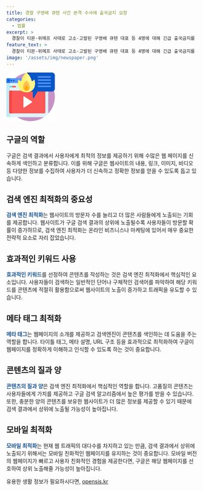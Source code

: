 ```yaml
---
title: 경찰 구영배 큐텐 사건 본격 수사에 출국금지 요청
categories:
  - 법률
excerpt: >
  경찰이 티몬·위메프 사태로 고소·고발된 구영배 큐텐 대표 등 4명에 대해 긴급 출국금지를 요청했다. 티몬·위메프의 정산과 환불 지연 사태로 피해를 본 소비자들의 고소·고발장을 접수한 경찰은 신속히 수사에 착수했다. 특정경제범죄 가중처벌법상 사기·횡령·배임 혐의로 5명에 대한 고소·고발장을 제출한 것으로 알려졌다. 경찰은 수사에 대한 관련자들의 순차적 조사를 예정했다.
feature_text: >
  경찰이 티몬·위메프 사태로 고소·고발된 구영배 큐텐 대표 등 4명에 대해 긴급 출국금지를 요청했다. 티몬·위메프의 정산과 환불 지연 사태로 피해를 본 소비자들의 고소·고발장을 접수한 경찰은 신속히 수사에 착수했다. 특정경제범죄 가중처벌법상 사기·횡령·배임 혐의로 5명에 대한 고소·고발장을 제출한 것으로 알려졌다. 경찰은 수사에 대한 관련자들의 순차적 조사를 예정했다.
image: '/assets/img/newspaper.png'
---
```


<p><img src="/assets/img/news.png" alt="rentncar 속보" /></p>

<h2 data-ke-size="size26">구글의 역할</h2>

<p data-ke-size="size16">구글은 검색 결과에서 사용자에게 최적의 정보를 제공하기 위해 수많은 웹 페이지를 신속하게 색인하고 분류합니다. 이를 위해 구글은 웹사이트의 내용, 링크, 이미지, 비디오 등 다양한 정보를 수집하여 사용자가 더 신속하고 정확한 정보를 얻을 수 있도록 돕고 있습니다.</p>

<h2 data-ke-size="size26">검색 엔진 최적화의 중요성</h2>

<p data-ke-size="size16">
<b><span style="color: #1a5490;">검색 엔진 최적화</span></b>는 웹사이트의 방문자 수를 늘리고 더 많은 사람들에게 노출되는 기회를 제공합니다. 웹사이트가 구글 검색 결과의 상위에 노출될수록 사용자들이 방문할 확률이 증가하므로, 검색 엔진 최적화는 온라인 비즈니스나 마케팅에 있어서 매우 중요한 전략적 요소로 자리 잡았습니다.
</p>

<h2 data-ke-size="size26">효과적인 키워드 사용</h2>

<p data-ke-size="size16">
<b><span style="color: #1a5490;">효과적인 키워드</span></b>를 선정하여 콘텐츠를 작성하는 것은 검색 엔진 최적화에서 핵심적인 요소입니다. 사용자들이 검색하는 일반적인 단어나 구체적인 검색어를 파악하여 해당 키워드를 콘텐츠에 적절히 활용함으로써 웹사이트의 노출이 증가하고 트래픽을 유도할 수 있습니다.
</p>

<h2 data-ke-size="size26">메타 태그 최적화</h2>

<p data-ke-size="size16">
<b><span style="color: #1a5490;">메타 태그</span></b>는 웹페이지의 소개를 제공하고 검색엔진이 콘텐츠를 색인하는 데 도움을 주는 역할을 합니다. 타이틀 태그, 메타 설명, URL 구조 등을 효과적으로 최적화하여 구글이 웹페이지를 정확하게 이해하고 인식할 수 있도록 하는 것이 중요합니다.
</p>

<h2 data-ke-size="size26">콘텐츠의 질과 양</h2>

<p data-ke-size="size16">
<b><span style="color: #1a5490;">콘텐츠의 질과 양</span></b>은 검색 엔진 최적화에서 핵심적인 역할을 합니다. 고품질의 콘텐츠는 사용자들에게 가치를 제공하고 구글 검색 알고리즘에서 높은 평가를 받을 수 있습니다. 또한, 충분한 양의 콘텐츠를 보유한 웹사이트가 더 많은 정보를 제공할 수 있기 때문에 검색 결과에서 상위에 노출될 가능성이 높아집니다.
</p>

<h2 data-ke-size="size26">모바일 최적화</h2>

<p data-ke-size="size16">
<b><span style="color: #1a5490;">모바일 최적화</span></b>는 현재 웹 트래픽의 대다수를 차지하고 있는 만큼, 검색 결과에서 상위에 노출되기 위해서는 모바일 친화적인 웹페이지를 유지하는 것이 중요합니다. 모바일 버전의 웹페이지가 빠르고 사용자 친화적인 경험을 제공한다면, 구글은 해당 웹페이지를 선호하여 상위 노출해줄 가능성이 높아집니다.
</p>
유용한 생활 정보가 필요하시다면, <a href="https://opensis.kr" rel="dofollow">opensis.kr</a>


